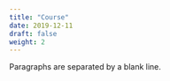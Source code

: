 ```yaml
---
title: "Course"
date: 2019-12-11
draft: false
weight: 2
---
```


Paragraphs are separated by a blank line.

